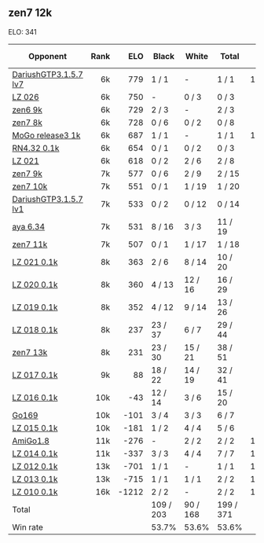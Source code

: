 ## zen7 12k ##

ELO: 341

Opponent | Rank | ELO | Black | White | Total | Win rate
---------|-----:|----:|-------|-------|-------|-------:
[DariushGTP3.1.5.7 lv7](DariushGTP3.1.5.7%20lv7.md) | 6k | 779 | 1 / 1 | - | 1 / 1 | 100.0%
[LZ 026](LZ%20026.md) | 6k | 750 | - | 0 / 3 | 0 / 3 | 0.0%
[zen6 9k](zen6%209k.md) | 6k | 729 | 2 / 3 | - | 2 / 3 | 66.7%
[zen7 8k](zen7%208k.md) | 6k | 728 | 0 / 6 | 0 / 2 | 0 / 8 | 0.0%
[MoGo release3 1k](MoGo%20release3%201k.md) | 6k | 687 | 1 / 1 | - | 1 / 1 | 100.0%
[RN4.32 0.1k](RN4.32%200.1k.md) | 6k | 654 | 0 / 1 | 0 / 2 | 0 / 3 | 0.0%
[LZ 021](LZ%20021.md) | 6k | 618 | 0 / 2 | 2 / 6 | 2 / 8 | 25.0%
[zen7 9k](zen7%209k.md) | 7k | 577 | 0 / 6 | 2 / 9 | 2 / 15 | 13.3%
[zen7 10k](zen7%2010k.md) | 7k | 551 | 0 / 1 | 1 / 19 | 1 / 20 | 5.0%
[DariushGTP3.1.5.7 lv1](DariushGTP3.1.5.7%20lv1.md) | 7k | 533 | 0 / 2 | 0 / 12 | 0 / 14 | 0.0%
[aya 6.34](aya%206.34.md) | 7k | 531 | 8 / 16 | 3 / 3 | 11 / 19 | 57.9%
[zen7 11k](zen7%2011k.md) | 7k | 507 | 0 / 1 | 1 / 17 | 1 / 18 | 5.6%
[LZ 021 0.1k](LZ%20021%200.1k.md) | 8k | 363 | 2 / 6 | 8 / 14 | 10 / 20 | 50.0%
[LZ 020 0.1k](LZ%20020%200.1k.md) | 8k | 360 | 4 / 13 | 12 / 16 | 16 / 29 | 55.2%
[LZ 019 0.1k](LZ%20019%200.1k.md) | 8k | 352 | 4 / 12 | 9 / 14 | 13 / 26 | 50.0%
[LZ 018 0.1k](LZ%20018%200.1k.md) | 8k | 237 | 23 / 37 | 6 / 7 | 29 / 44 | 65.9%
[zen7 13k](zen7%2013k.md) | 8k | 231 | 23 / 30 | 15 / 21 | 38 / 51 | 74.5%
[LZ 017 0.1k](LZ%20017%200.1k.md) | 9k | 88 | 18 / 22 | 14 / 19 | 32 / 41 | 78.0%
[LZ 016 0.1k](LZ%20016%200.1k.md) | 10k | -43 | 12 / 14 | 3 / 6 | 15 / 20 | 75.0%
[Go169](Go169.md) | 10k | -101 | 3 / 4 | 3 / 3 | 6 / 7 | 85.7%
[LZ 015 0.1k](LZ%20015%200.1k.md) | 10k | -181 | 1 / 2 | 4 / 4 | 5 / 6 | 83.3%
[AmiGo1.8](AmiGo1.8.md) | 11k | -276 | - | 2 / 2 | 2 / 2 | 100.0%
[LZ 014 0.1k](LZ%20014%200.1k.md) | 11k | -337 | 3 / 3 | 4 / 4 | 7 / 7 | 100.0%
[LZ 012 0.1k](LZ%20012%200.1k.md) | 13k | -701 | 1 / 1 | - | 1 / 1 | 100.0%
[LZ 013 0.1k](LZ%20013%200.1k.md) | 13k | -715 | 1 / 1 | 1 / 1 | 2 / 2 | 100.0%
[LZ 010 0.1k](LZ%20010%200.1k.md) | 16k | -1212 | 2 / 2 | - | 2 / 2 | 100.0%
Total | | | 109 / 203 | 90 / 168 | 199 / 371 | 
Win rate| | | 53.7% | 53.6% | 53.6% | 
